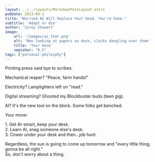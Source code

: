 ```yaml
---
layout: ../../layouts/MarkdownPostLayout.astro
pubDate: 2023-09-1
title: "Worried AI Will Replace You? Good. You're Sane."
subtitle: 'Adapt or die'
author: 'Corey Stewart'
image:
    url: '/images/ai_fear.png' 
    alt: 'Men looking at papers on desk, clocks dangling over them'
    title: 'Your move'
    sepiaVar: "0.5"
tags: ["personal-philosphy"]
---
```


Printing press said bye to scribes.

Mechanical reaper? "Peace, farm hands!"

Electricity? Lamplighters left on "read."

Digital streaming? Ghosted my Blockbuster buds (teen gig).

AI? It's the new tool on the block. Some folks get benched.

Your move:

1\. Get AI-smart, keep your desk.<br>
2. Learn AI, snag someone else's desk.<br>
3. Cower under your desk and then...job hunt. 

Regardless, the sun is going to come up tomorrow and "every little thing, gonna be all right."<br> 
So, don't worry about a thing.